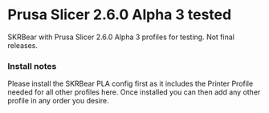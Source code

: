 # Prusa Slicer 2.6.0 Alpha 3 tested

SKRBear with Prusa Slicer 2.6.0 Alpha 3 profiles for testing. Not final releases. 

### Install notes

Please install the SKRBear PLA config first as it includes the Printer Profile needed for all other profiles here. Once installed you can then add any other profile in any order you desire.



